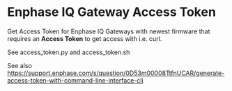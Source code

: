 # Enphase IQ Gateway Access Token

Get Access Token for Enphase IQ Gateways with newest firmware that requires an <b>Access Token</b> to get access with i.e. curl.

See access_token.py and access_token.sh

See also https://support.enphase.com/s/question/0D53m00008TtfnUCAR/generate-access-token-with-command-line-interface-cli
